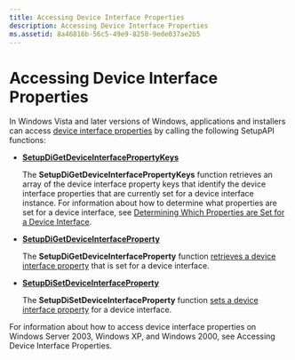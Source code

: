 ```yaml
---
title: Accessing Device Interface Properties
description: Accessing Device Interface Properties
ms.assetid: 8a46816b-56c5-49e9-8250-9ede037ae2b5
---
```


# Accessing Device Interface Properties


In Windows Vista and later versions of Windows, applications and installers can access [device interface properties](https://msdn.microsoft.com/library/windows/hardware/ff541409) by calling the following SetupAPI functions:

-   [**SetupDiGetDeviceInterfacePropertyKeys**](https://msdn.microsoft.com/library/windows/hardware/ff551959)

    The **SetupDiGetDeviceInterfacePropertyKeys** function retrieves an array of the device interface property keys that identify the device interface properties that are currently set for a device interface instance. For information about how to determine what properties are set for a device interface, see [Determining Which Properties are Set for a Device Interface](determining-which-properties-are-set-for-a-device-interface.md).

-   [**SetupDiGetDeviceInterfaceProperty**](https://msdn.microsoft.com/library/windows/hardware/ff551122)

    The **SetupDiGetDeviceInterfaceProperty** function [retrieves a device interface property](retrieving-a-device-interface-property-value.md) that is set for a device interface.

-   [**SetupDiSetDeviceInterfaceProperty**](https://msdn.microsoft.com/library/windows/hardware/ff552158)

    The **SetupDiSetDeviceInterfaceProperty** function [sets a device interface property](setting-a-device-interface-property-value.md) for a device interface.

For information about how to access device interface properties on Windows Server 2003, Windows XP, and Windows 2000, see Accessing Device Interface Properties.

 

 





